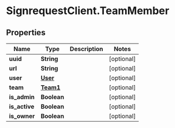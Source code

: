 # SignrequestClient.TeamMember

## Properties
Name | Type | Description | Notes
------------ | ------------- | ------------- | -------------
**uuid** | **String** |  | [optional] 
**url** | **String** |  | [optional] 
**user** | [**User**](User.md) |  | [optional] 
**team** | [**Team1**](Team1.md) |  | [optional] 
**is_admin** | **Boolean** |  | [optional] 
**is_active** | **Boolean** |  | [optional] 
**is_owner** | **Boolean** |  | [optional] 


